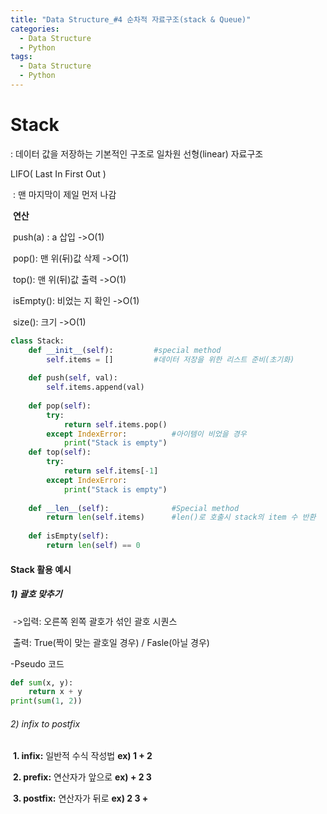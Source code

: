 ```yaml
---
title: "Data Structure_#4 순차적 자료구조(stack & Queue)"
categories:
  - Data Structure
  - Python
tags:
  - Data Structure
  - Python
---
```


# Stack

: 데이터 값을 저장하는 기본적인 구조로 일차원 선형(linear) 자료구조

LIFO( Last In First Out )

​	: 맨 마지막이 제일 먼저 나감

​							**연산**

​														push(a) : a 삽입  				->O(1)

​														pop(): 맨 위(뒤)값 삭제		->O(1)

​														top(): 맨 위(뒤)값 출력		->O(1)

​														isEmpty(): 비었는 지 확인 	->O(1)

​														size(): 크기							->O(1)

```python
class Stack:
    def __init__(self):			#special method
        self.items = []			#데이터 저장을 위한 리스트 준비(초기화)
        
    def push(self, val):
        self.items.append(val)
        
    def pop(self):
        try:
            return self.items.pop()		
        except IndexError:			#아이템이 비었을 경우
            print("Stack is empty")
    def top(self):
        try:
            return self.items[-1]
        except IndexError:
            print("Stack is empty")
            
    def __len__(self):				#Special method
        return len(self.items)		#len()로 호출시 stack의 item 수 반환
    
    def isEmpty(self):
        return len(self) == 0
```

#### Stack 활용 예시

##### 1) 괄호 맞추기

​	->입력: 오른쪽 왼쪽 괄호가 섞인 괄호 시퀀스

​	    출력: True(짝이 맞는 괄호일 경우) / Fasle(아닐 경우)

-Pseudo 코드

```python
def sum(x, y):
    return x + y
print(sum(1, 2))
```



###### 2) infix to postfix

​	**1. infix:** 일반적 수식 작성법 **ex) 1 + 2**

​	**2. prefix:** 연산자가 앞으로 **ex) + 2 3**

​	**3. postfix:** 연산자가 뒤로 **ex) 2 3 +**

